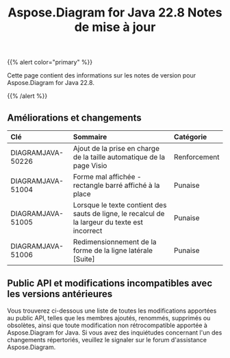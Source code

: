 ﻿---
title: Aspose.Diagram for Java 22.8 Notes de mise à jour
type: docs
weight: 20
url: /fr/java/aspose-diagram-for-java-22-8-release-notes/
---
{{% alert color="primary" %}}

Cette page contient des informations sur les notes de version pour Aspose.Diagram for Java 22.8.

{{% /alert %}}
## **Améliorations et changements**  ##

|**Clé**|**Sommaire**|**Catégorie**|
|:- |:- |:- |
|DIAGRAMJAVA-50226|Ajout de la prise en charge de la taille automatique de la page Visio|Renforcement|
|DIAGRAMJAVA-51004|Forme mal affichée - rectangle barré affiché à la place|Punaise|
|DIAGRAMJAVA-51005|Lorsque le texte contient des sauts de ligne, le recalcul de la largeur du texte est incorrect|Punaise|
|DIAGRAMJAVA-51006|Redimensionnement de la forme de la ligne latérale [Suite]|Punaise|

## **Public API et modifications incompatibles avec les versions antérieures**
Vous trouverez ci-dessous une liste de toutes les modifications apportées au public API, telles que les membres ajoutés, renommés, supprimés ou obsolètes, ainsi que toute modification non rétrocompatible apportée à Aspose.Diagram for Java. Si vous avez des inquiétudes concernant l'un des changements répertoriés, veuillez le signaler sur le forum d'assistance Aspose.Diagram.